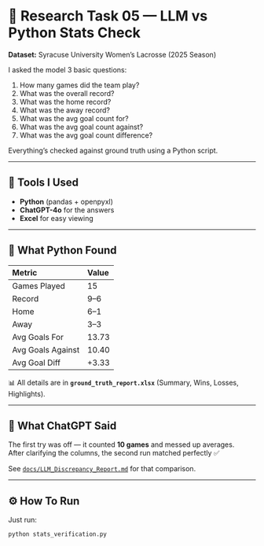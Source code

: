 # 🧠 Research Task 05 — LLM vs Python Stats Check

**Dataset:** Syracuse University Women’s Lacrosse (2025 Season)  

I asked the model 3 basic questions:

1. How many games did the team play?
2. What was the overall record?
3. What was the home record?
4. What was the away record?
5. What was the avg goal count for?
6. What was the avg goal count against?
7. What was the avg goal count difference?

Everything’s checked against ground truth using a Python script.

---

## 🧩 Tools I Used
- **Python** (pandas + openpyxl)  
- **ChatGPT-4o** for the answers  
- **Excel** for easy viewing  

---

## 🧮 What Python Found
| Metric | Value |
|:--------|:------|
| Games Played | 15 |
| Record | 9–6 |
| Home | 6–1 |
| Away | 3–3 |
| Avg Goals For | 13.73 |
| Avg Goals Against | 10.40 |
| Avg Goal Diff | +3.33 |

📊 All details are in **`ground_truth_report.xlsx`** (Summary, Wins, Losses, Highlights).

---

## 🤖 What ChatGPT Said
The first try was off — it counted **10 games** and messed up averages.  
After clarifying the columns, the second run matched perfectly ✅  

See [`docs/LLM_Discrepancy_Report.md`](./docs/LLM_Discrepancy_Report.md) for that comparison.

---

## ⚙️ How To Run
Just run:
```bash
python stats_verification.py
